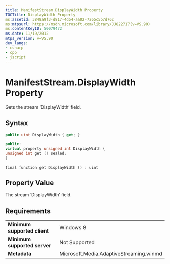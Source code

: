 ```yaml
---
title: ManifestStream.DisplayWidth Property
TOCTitle: DisplayWidth Property
ms:assetid: 3848a9f3-d817-4d54-aa02-7265c5b7d76c
ms:mtpsurl: https://msdn.microsoft.com/library/JJ822717(v=VS.90)
ms:contentKeyID: 50079472
ms.date: 11/19/2012
mtps_version: v=VS.90
dev_langs:
- csharp
- cpp
- jscript
---
```


# ManifestStream.DisplayWidth Property

Gets the stream ‘DisplayWidth’ field.

## Syntax

```csharp
public uint DisplayWidth { get; }
```

```cpp
public:
virtual property unsigned int DisplayWidth {
unsigned int get () sealed;
}
```

```jscript
final function get DisplayWidth () : uint
```

## Property Value

The stream ‘DisplayWidth’ field.

## Requirements

|||
|--- |--- |
|**Minimum supported client**|Windows 8|
|**Minimum supported server**|Not Supported|
|**Metadata**|Microsoft.Media.AdaptiveStreaming.winmd|
